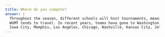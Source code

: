 ```yaml
---
title: Where do you compete?
answer: |
  Throughout the season, different schools will host tournaments, meaning 
  WUMT tends to travel. In recent years, teams have gone to Washington D.C.,
  Iowa City, Memphis, Los Angeles, Chicago, Nashville, Kansas City, Joliet, and Orlando!
---
```

